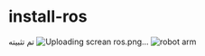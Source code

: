 # install-ros
تم تثبيته
![Uploading screan ros.png…]()
![robot arm](https://github.com/m0oje/install-ros/assets/138607426/c1c57472-0431-4439-be56-6e2390823bb3)
